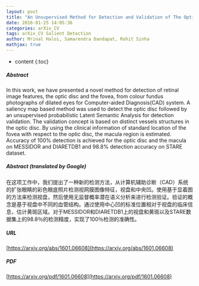 ```yaml
---
layout: post
title: "An Unsupervised Method for Detection and Validation of The Optic Disc and The Fovea"
date: 2016-01-25 14:05:36
categories: arXiv_CV
tags: arXiv_CV Salient Detection
author: Mrinal Haloi, Samarendra Dandapat, Rohit Sinha
mathjax: true
---
```


* content
{:toc}

##### Abstract
In this work, we have presented a novel method for detection of retinal image features, the optic disc and the fovea, from colour fundus photographs of dilated eyes for Computer-aided Diagnosis(CAD) system. A saliency map based method was used to detect the optic disc followed by an unsupervised probabilistic Latent Semantic Analysis for detection validation. The validation concept is based on distinct vessels structures in the optic disc. By using the clinical information of standard location of the fovea with respect to the optic disc, the macula region is estimated. Accuracy of 100\% detection is achieved for the optic disc and the macula on MESSIDOR and DIARETDB1 and 98.8\% detection accuracy on STARE dataset.

##### Abstract (translated by Google)
在这项工作中，我们提出了一种新的检测方法，从计算机辅助诊断（CAD）系统的扩张眼睛的彩色眼底照片检测视网膜图像特征，视盘和中央凹。使用基于显着图的方法来检测视盘，然后使用无监督概率潜在语义分析来进行检测验证。验证的概念是基于视盘中不同的血管结构。通过使用中心凹的标准位置相对于视盘的临床信息，估计黄斑区域。对于MESSIDOR和DIARETDB1上的视盘和黄斑以及STARE数据集上的98.8％的检测精度，实现了100％检测的准确性。

##### URL
[https://arxiv.org/abs/1601.06608](https://arxiv.org/abs/1601.06608)

##### PDF
[https://arxiv.org/pdf/1601.06608](https://arxiv.org/pdf/1601.06608)

